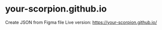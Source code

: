 # your-scorpion.github.io
Create JSON from Figma file
Live version: https://your-scorpion.github.io/
